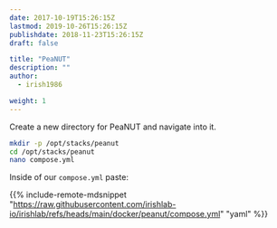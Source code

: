 ```yaml
---
date: 2017-10-19T15:26:15Z
lastmod: 2019-10-26T15:26:15Z
publishdate: 2018-11-23T15:26:15Z
draft: false

title: "PeaNUT"
description: ""
author:
  - irish1986

weight: 1
---
```


Create a new directory for PeaNUT and navigate into it.

```bash
mkdir -p /opt/stacks/peanut
cd /opt/stacks/peanut
nano compose.yml
```

Inside of our `compose.yml` paste:

{{% include-remote-mdsnippet "https://raw.githubusercontent.com/irishlab-io/irishlab/refs/heads/main/docker/peanut/compose.yml" "yaml" %}}
